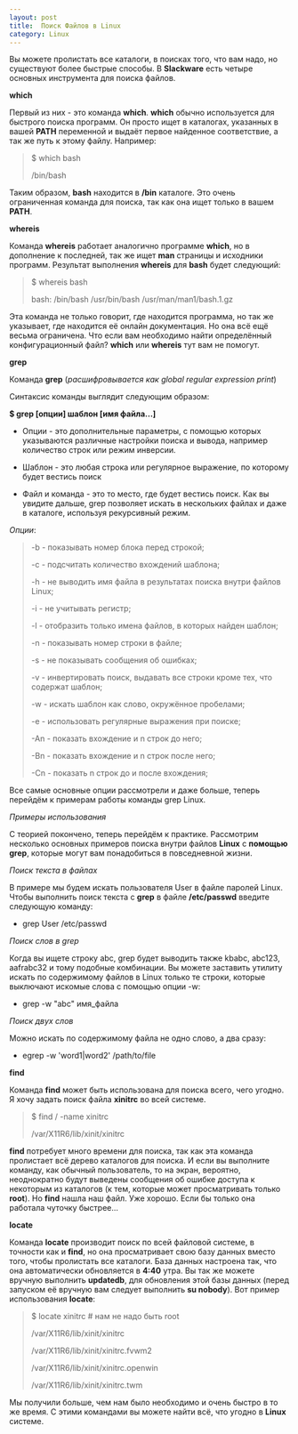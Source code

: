 ```yaml
---
layout: post
title:  Поиск Файлов в Linux
category: Linux 
---
```


 Вы можете пролистать все каталоги, в поисках того, что вам надо, но существуют более быстрые 
 способы. В **Slackware** есть четыре основных инструмента для поиска файлов.

**which**

Первый из них - это команда **which**. **which** обычно используется для быстрого поиска программ.
 Он просто ищет в каталогах, указанных в вашей **PATH** переменной и выдаёт первое найденное 
соответствие, а так же путь к этому файлу. Например:

>$ which bash
>
>/bin/bash

Таким образом, **bash** находится в **/bin** каталоге. Это очень ограниченная команда для поиска, 
так 
как она ищет только в вашем **PATH**.

**whereis**

 Команда **whereis** работает аналогично программе **which**, но в дополнение к последней, так же 
 ищет **man** страницы и исходники программ. Результат выполнения **whereis** для **bash** будет 
 следующий:

>$ whereis bash
>
>bash: /bin/bash /usr/bin/bash /usr/man/man1/bash.1.gz

 Эта команда не только говорит, где находится программа, но так же указывает, где находится её 
  онлайн документация. Но она всё ещё весьма ограничена. Что если вам необходимо найти 
 определённый конфигурационный файл? **which** или **whereis** тут вам не помогут.

**grep**

Команда **grep** (*расшифровывается как global regular expression print*)

Синтаксис команды выглядит следующим образом:

**$ grep [опции] шаблон [имя файла...]**

 - Опции - это дополнительные параметры, с помощью которых указываются различные настройки поиска 
 и вывода, например количество строк или режим инверсии.

- Шаблон - это любая строка или регулярное выражение, по которому будет вестись поиск

 - Файл и команда - это то место, где будет вестись поиск. Как вы увидите дальше, grep позволяет 
 искать в нескольких файлах и даже в каталоге, используя рекурсивный режим.

*Опции*:

>-b - показывать номер блока перед строкой;
>
>-c - подсчитать количество вхождений шаблона;
>
>-h - не выводить имя файла в результатах поиска внутри файлов Linux;
>
>-i - не учитывать регистр;
>
>-l - отобразить только имена файлов, в которых найден шаблон;
>
>-n - показывать номер строки в файле;
>
>-s - не показывать сообщения об ошибках;
>
>-v - инвертировать поиск, выдавать все строки кроме тех, что содержат шаблон;
>
>-w - искать шаблон как слово, окружённое пробелами;
>
>-e - использовать регулярные выражения при поиске;
>
>-An - показать вхождение и n строк до него;
>
>-Bn - показать вхождение и n строк после него;
>
>-Cn - показать n строк до и после вхождения;

Все самые основные опции рассмотрели и даже больше, теперь перейдём к примерам работы команды grep Linux.

*Примеры использования*

 С теорией покончено, теперь перейдём к практике. Рассмотрим несколько основных примеров поиска 
 внутри файлов **Linux** с **помощью grep**, которые могут вам понадобиться в повседневной жизни.

*Поиск текста в файлах*

 В примере мы будем искать пользователя User в файле паролей Linux. Чтобы выполнить поиск 
 текста c **grep** в файле **/etc/passwd** введите следующую команду:

 - grep User /etc/passwd

*Поиск слов в grep*

 Когда вы ищете строку abc, grep будет выводить также kbabc, abc123, aafrabc32 и тому подобные 
  комбинации. Вы можете заставить утилиту искать по содержимому файлов в Linux только те строки, 
 которые выключают искомые слова с помощью опции -w:

- grep -w "abc" имя_файла

*Поиск двух слов*

Можно искать по содержимому файла не одно слово, а два сразу:

 - egrep -w 'word1|word2' /path/to/file

**find**

 Команда **find** может быть использована для поиска всего, чего угодно. Я хочу задать поиск файла 
 **xinitrc** во всей системе.

>$ find / -name xinitrc
>
>/var/X11R6/lib/xinit/xinitrc

 **find** потребует много времени для поиска, так как эта команда пролистает всё дерево каталогов 
  для поиска. И если вы выполните команду, как обычный пользователь, то на экран, вероятно, 
  неоднократно будут выведены сообщения об ошибке доступа к некоторым из каталогов (к тем, 
  которые может просматривать только **root**). Но **find** нашла наш файл. Уже хорошо. Если бы 
 только 
 она работала чуточку быстрее...

**locate**

 Команда **locate** производит поиск по всей файловой системе, в точности как и **find**, но она 
  просматривает свою базу данных вместо того, чтобы пролистать все каталоги. База данных 
  настроена так, что она автоматически обновляется в **4:40** утра. Вы так же можете вручную 
  выполнить **updatedb**, для обновления этой базы данных (перед запуском её вручную вам следует 
 выполнить **su nobody**). Вот пример использования **locate**:

>$ locate xinitrc # нам не надо быть root
>
>/var/X11R6/lib/xinit/xinitrc
>
>/var/X11R6/lib/xinit/xinitrc.fvwm2
>
>/var/X11R6/lib/xinit/xinitrc.openwin
>
>/var/X11R6/lib/xinit/xinitrc.twm

 Мы получили больше, чем нам было необходимо и очень быстро в то же время. С этими командами вы 
 можете найти всё, что угодно в **Linux** системе.